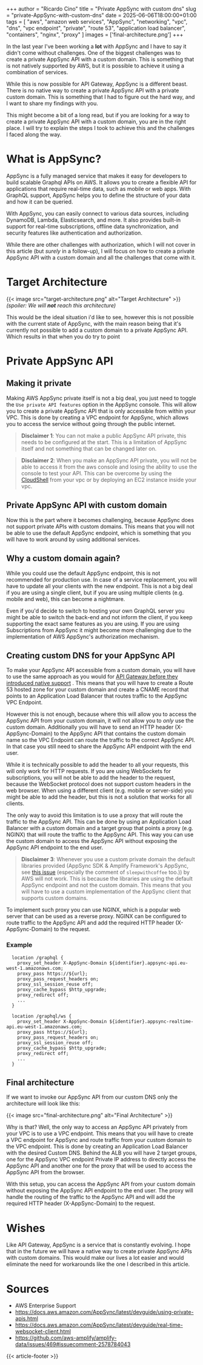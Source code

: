 +++
author = "Ricardo Cino"
title = "Private AppSync with custom dns"
slug = "private-AppSync-with-custom-dns"
date = 2025-06-06T18:00:00+01:00
tags = [
    "aws",
    "amazon web services",
    "AppSync",
    "networking",
    "vpc",
    "dns",
    "vpc endpoint",
    "private",
    "route 53",
    "application load balancer",
    "containers",
    "nginx",
    "proxy"
  ]
images = ['final-architecture.png']
+++

In the last year I've been working a **lot** with AppSync and I have to say it didn't come without challenges. One of the biggest challenges was to create a private AppSync API with a custom domain. This is something that is not natively supported by AWS, but it is possible to achieve it using a combination of services.

While this is now possible for API Gateway, AppSync is a different beast. There is no native way to create a private AppSync API with a private custom domain. This is something that I had to figure out the hard way, and I want to share my findings with you.

This might become a bit of a long read, but if you are looking for a way to create a private AppSync API with a custom domain, you are in the right place. I will try to explain the steps I took to achieve this and the challenges I faced along the way.

<!--more-->

# What is AppSync?

AppSync is a fully managed service that makes it easy for developers to build scalable Graphql APIs on AWS. It allows you to create a flexible API for applications that require real-time data, such as mobile or web apps. With GraphQL support, AppSync helps you to define the structure of your data and how it can be queried.

With AppSync, you can easily connect to various data sources, including DynamoDB, Lambda, Elasticsearch, and more. It also provides built-in support for real-time subscriptions, offline data synchronization, and security features like authentication and authorization.

While there are other challenges with authorization, which I will not cover in this article (but _surely_ in a follow-up), I will focus on how to create a private AppSync API with a custom domain and all the challenges that come with it.

# Target Architecture

{{< image src="target-architecture.png" alt="Target Architecture" >}}
_(spoiler: We will **not** reach this architecture)_

This would be the ideal situation i'd like to see, however this is not possible with the current state of AppSync, with the main reason being that it's currently not possible to add a custom domain to a private AppSync API. Which results in that when you do try to point

# Private AppSync API

## Making it private

Making AWS AppSync private itself is not a big deal, you just need to toggle the `Use private API features` option in the AppSync console. This will allow you to create a private AppSync API that is only accessible from within your VPC. This is done by creating a VPC endpoint for AppSync, which allows you to access the service without going through the public internet.

> **Disclaimer 1**: You can not make a public AppSync API private, this needs to be configured at the start. This is a limitation of AppSync itself and not something that can be changed later on.

> **Disclaimer 2**: When you make an AppSync API private, you will not be able to access it from the aws console and losing the ability to use the console to test your API. This can be overcome by using the <a href="/2024/aws-cloudshell-in-your-own-vpc/" target="_blank" alt="AWS CloudShell in your own vpc">CloudShell</a> from your vpc or by deploying an EC2 instance inside your vpc.

## Private AppSync API with custom domain

Now this is the part where it becomes challenging, because AppSync does not support private APIs with custom domains. This means that you will not be able to use the default AppSync endpoint, which is something that you will have to work around by using additional services.

## Why a custom domain again?

While you could use the default AppSync endpoint, this is not recommended for production use. In case of a service replacement, you will have to update all your clients with the new endpoint. This is not a big deal if you are using a single client, but if you are using multiple clients (e.g. mobile and web), this can become a nightmare.

Even if you'd decide to switch to hosting your own GraphQL server you might be able to switch the back-end and not inform the client, if you keep supporting the exact same features as you are using. If you are using Subscriptions from AppSync it might become more challenging due to the implementation of AWS AppSync's authorization mechanism.

## Creating custom DNS for your AppSync API

To make your AppSync API accessible from a custom domain, you will have to use the same approach as you would for <a href="/2024/private-api-gateway-with-dns/" target="_blank">API Gateway before they introduced native support</a> . This means that you will have to create a Route 53 hosted zone for your custom domain and create a CNAME record that points to an Application Load Balancer that routes traffic to the AppSync VPC Endpoint.

However this is not enough, because where this will allow you to access the AppSync API from your custom domain, it will not allow you to *only* use the custom domain. Additionally you will have to send an HTTP header (X-AppSync-Domain) to the AppSync API that contains the custom domain name so the VPC Endpoint can route the traffic to the correct AppSync API. In that case you still need to share the AppSync API endpoint with the end user.

While it is technically possible to add the header to all your requests, this will only work for HTTP requests. If you are using WebSockets for subscriptions, you will not be able to add the header to the request, because the WebSocket protocol does not support custom headers in the web browser. When using a different client (e.g. mobile or server-side) you might be able to add the header, but this is not a solution that works for all clients.

The only way to avoid this limitation is to use a proxy that will route the traffic to the AppSync API. This can be done by using an Application Load Balancer with a custom domain and a target group that points a proxy (e.g. NGINX) that will route the traffic to the AppSync API. This way you can use the custom domain to access the AppSync API without exposing the AppSync API endpoint to the end user.

> **Disclaimer 3**: Whenever you use a custom private domain the default libraries provided (AppSync SDK & Amplify Framework's AppSync, see <a href="https://github.com/aws-amplify/amplify-data/issues/469" target="_blank">this issue</a> (especially the comment of `sleepwithcoffee` too.)) by AWS will not work. This is because the libraries are using the default AppSync endpoint and not the custom domain. This means that you will have to use a custom implementation of the AppSync client that supports custom domains.

To implement such proxy you can use NGINX, which is a popular web server that can be used as a reverse proxy. NGINX can be configured to route traffic to the AppSync API and add the required HTTP header (X-AppSync-Domain) to the request.

### Example

```
  location /graphql {
    proxy_set_header X-AppSync-Domain ${identifier}.appsync-api.eu-west-1.amazonaws.com;
    proxy_pass https://${url};
    proxy_pass_request_headers on;
    proxy_ssl_session_reuse off;
    proxy_cache_bypass $http_upgrade;
    proxy_redirect off;
    ...
  }

  location /graphql/ws {
    proxy_set_header X-AppSync-Domain ${identifier}.appsync-realtime-api.eu-west-1.amazonaws.com;
    proxy_pass https://${url};
    proxy_pass_request_headers on;
    proxy_ssl_session_reuse off;
    proxy_cache_bypass $http_upgrade;
    proxy_redirect off;
    ...
  }
```

## Final architecture

If we want to invoke our AppSync API from our custom DNS only the architecture will look like this:

{{< image src="final-architecture.png" alt="Final Architecture" >}}

Why is that? Well, the only way to access an AppSync API privately from your VPC is to use a VPC endpoint. This means that you will have to create a VPC endpoint for AppSync and route traffic from your custom domain to the VPC endpoint. This is done by creating an Application Load Balancer with the desired Custom DNS. Behind the ALB you will have 2 target groups, one for the AppSync VPC endpoint Private IP address to directly access the AppSync API and another one for the proxy that will be used to access the AppSync API from the browser.

With this setup, you can access the AppSync API from your custom domain without exposing the AppSync API endpoint to the end user. The proxy will handle the routing of the traffic to the AppSync API and will add the required HTTP header (X-AppSync-Domain) to the request.

# Wishes

Like API Gateway, AppSync is a service that is constantly evolving. I hope that in the future we will have a native way to create private AppSync APIs with custom domains. This would make our lives a lot easier and would eliminate the need for workarounds like the one I described in this article.

# Sources

- AWS Enterprise Support
- <a href="https://docs.aws.amazon.com/AppSync/latest/devguide/using-private-apis.html" target="_blank">https://docs.aws.amazon.com/AppSync/latest/devguide/using-private-apis.html</a>
- <a href="https://docs.aws.amazon.com/AppSync/latest/devguide/real-time-websocket-client.html" target="_blank">https://docs.aws.amazon.com/AppSync/latest/devguide/real-time-websocket-client.html</a>
- <a href="https://github.com/aws-amplify/amplify-data/issues/469#issuecomment-2578784043" target="_blank">https://github.com/aws-amplify/amplify-data/issues/469#issuecomment-2578784043</a>

{{< article-footer >}}
